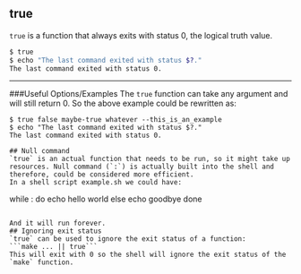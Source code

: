 true
-----
`true` is a function that always exits with status 0, the logical truth value.

~~~ bash
$ true
$ echo "The last command exited with status $?."
The last command exited with status 0.
~~~

---
###Useful Options/Examples
The `true` function can take any argument and will still return 0. So the above example could be rewritten as:
~~~
$ true false maybe-true whatever --this_is_an_example
$ echo "The last command exited with status $?."
The last command exited with status 0.

## Null command
`true` is an actual function that needs to be run, so it might take up resources. Null command (`:`) is actually built into the shell and therefore, could be considered more efficient.
In a shell script example.sh we could have:
~~~~
while :
do
	echo hello world
else
	echo goodbye
done
~~~~

And it will run forever.
## Ignoring exit status
`true` can be used to ignore the exit status of a function:
```make ... || true```
This will exit with 0 so the shell will ignore the exit status of the `make` function.

